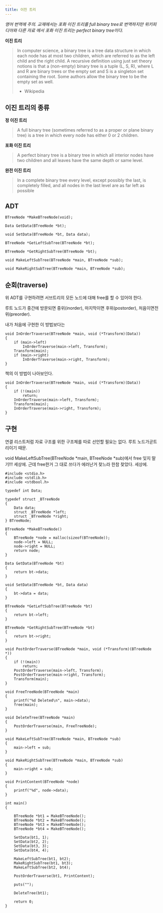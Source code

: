 ```yaml
---
title: 이진 트리
---
```


_영어 번역에 주의. 교재에서는 포화 이진 트리를 full binary tree로 번역하지만 위키피디아와 다른 자료
에서 포화 이진 트리는 perfect binary tree이다._

**이진 트리**

> In computer science, a binary tree is a tree data structure in which each node has at most two
> children, which are referred to as the left child and the right child. A recursive definition
> using just set theory notions is that a (non-empty) binary tree is a tuple (L, S, R), where L and
> R are binary trees or the empty set and S is a singleton set containing the root. Some authors
> allow the binary tree to be the empty set as well.
>
> - Wikipedia

## 이진 트리의 종류

**정 이진 트리**

> A full binary tree (sometimes referred to as a proper or plane binary tree) is a tree in which
> every node has either 0 or 2 children.

**포화 이진 트리**

> A perfect binary tree is a binary tree in which all interior nodes have two children and all
> leaves have the same depth or same level.

**완전 이진 트리**

> In a complete binary tree every level, except possibly the last, is completely filled, and all
> nodes in the last level are as far left as possible

## ADT

```{class="language-c}
BTreeNode *MakeBTreeNode(void);

Data GetData(BTreeNode *bt);

void SetData(BTreeNode *bt, Data data);

BTreeNode *GetLeftSubTree(BTreeNode *bt);

BTreeNode *GetRightSubTree(BTreeNode *bt);

void MakeLeftSubTree(BTreeNode *main, BTreeNode *sub);

void MakeRightSubTree(BTreeNode *main, BTreeNode *sub);
```

## 순회(traverse)

위 ADT를 구현하려면 서브트리의 모든 노드에 대해 free를 할 수 있어야 한다.

루트 노드가 중간에 방문되면 중위(inorder), 마지막이면 후위(postorder), 처음이면전위(preorder).

내가 처음에 구현한 이 방법보다는

```{class="language-c"}
void InOrderTraverse(BTreeNode *main, void (*Transform)(Data))
{
    if (main->left)
        InOrderTraverse(main->left, Transform);
    Transform(main);
    if (main->right)
        InOrderTraverse(main->right, Transform);
}
```

책의 이 방법이 나아보인다.

```{class="language-c"}
void InOrderTraverse(BTreeNode *main, void (*Transform)(Data))
{
    if (!(main))
        return;
    InOrderTraverse(main->left, Transform);
    Transform(main);
    InOrderTraverse(main->right, Transform);
}
```

## 구현

연결 리스트처럼 자료 구조를 위한 구조체를 따로 선언할 필요는 없다. 루트 노드가곧트리이기 때문.

void MakeLeftSubTree(BTreeNode *main, BTreeNode *sub)에서 free 잊지 말기!!! 세상에. 근데 free한거 그
대로 쓰다가 에러난거 찾느라 한참 찾았다. 세상에.

```{class="language-c"}
#include <stdio.h>
#include <stdlib.h>
#include <stdbool.h>

typedef int Data;

typedef struct _BTreeNode
{
    Data data;
    struct _BTreeNode *left;
    struct _BTreeNode *right;
} BTreeNode;

BTreeNode *MakeBTreeNode()
{
    BTreeNode *node = malloc(sizeof(BTreeNode));
    node->left = NULL;
    node->right = NULL;
    return node;
}

Data GetData(BTreeNode *bt)
{
    return bt->data;
}

void SetData(BTreeNode *bt, Data data)
{
    bt->data = data;
}

BTreeNode *GetLeftSubTree(BTreeNode *bt)
{
    return bt->left;
}

BTreeNode *GetRightSubTree(BTreeNode *bt)
{
    return bt->right;
}

void PostOrderTraverse(BTreeNode *main, void (*Transform)(BTreeNode *))
{
    if (!(main))
        return;
    PostOrderTraverse(main->left, Transform);
    PostOrderTraverse(main->right, Transform);
    Transform(main);
}

void FreeTreeNode(BTreeNode *main)
{
    printf("%d Deleted\n", main->data);
    free(main);
}

void DeleteTree(BTreeNode *main)
{
    PostOrderTraverse(main, FreeTreeNode);
}

void MakeLeftSubTree(BTreeNode *main, BTreeNode *sub)
{
    main->left = sub;
}

void MakeRightSubTree(BTreeNode *main, BTreeNode *sub)
{
    main->right = sub;
}

void PrintContent(BTreeNode *node)
{
    printf("%d", node->data);
}

int main()
{

    BTreeNode *bt1 = MakeBTreeNode();
    BTreeNode *bt2 = MakeBTreeNode();
    BTreeNode *bt3 = MakeBTreeNode();
    BTreeNode *bt4 = MakeBTreeNode();

    SetData(bt1, 1);
    SetData(bt2, 2);
    SetData(bt3, 3);
    SetData(bt4, 4);

    MakeLeftSubTree(bt1, bt2);
    MakeRightSubTree(bt1, bt3);
    MakeLeftSubTree(bt2, bt4);

    PostOrderTraverse(bt1, PrintContent);

    puts("");

    DeleteTree(bt1);

    return 0;
}
```
